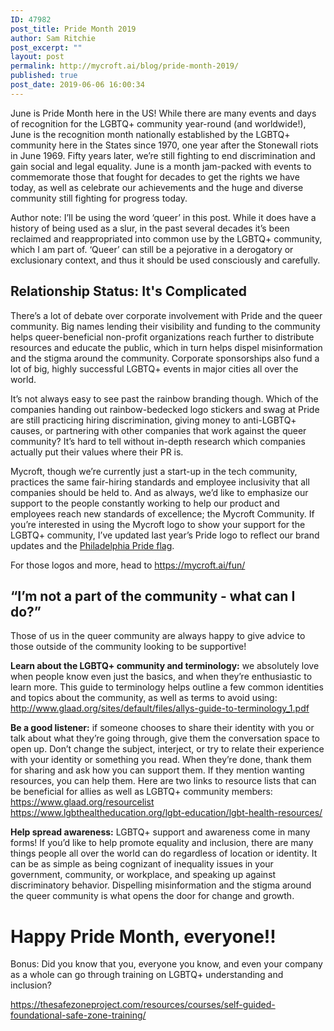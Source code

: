 ```yaml
---
ID: 47982
post_title: Pride Month 2019
author: Sam Ritchie
post_excerpt: ""
layout: post
permalink: http://mycroft.ai/blog/pride-month-2019/
published: true
post_date: 2019-06-06 16:00:34
---
```

June is Pride Month here in the US! While there are many events and days of recognition for the LGBTQ+ community year-round (and worldwide!), June is the recognition month nationally established by the LGBTQ+ community here in the States since 1970, one year after the Stonewall riots in June 1969. Fifty years later, we’re still fighting to end discrimination and gain social and legal equality. June is a month jam-packed with events to commemorate those that fought for decades to get the rights we have today, as well as celebrate our achievements and the huge and diverse community still fighting for progress today.

Author note: I’ll be using the word ‘queer’ in this post. While it does have a history of being used as a slur, in the past several decades it’s been reclaimed and reappropriated into common use by the LGBTQ+ community, which I am part of. ‘Queer’ can still be a pejorative in a derogatory or exclusionary context, and thus it should be used consciously and carefully.
<h2>Relationship Status: It's Complicated</h2>
There’s a lot of debate over corporate involvement with Pride and the queer community. Big names lending their visibility and funding to the community helps queer-beneficial non-profit organizations reach further to distribute resources and educate the public, which in turn helps dispel misinformation and the stigma around the community. Corporate sponsorships also fund a lot of big, highly successful LGBTQ+ events in major cities all over the world.

It’s not always easy to see past the rainbow branding though. Which of the companies handing out rainbow-bedecked logo stickers and swag at Pride are still practicing hiring discrimination, giving money to anti-LGBTQ+ causes, or partnering with other companies that work against the queer community? It’s hard to tell without in-depth research which companies actually put their values where their PR is.

Mycroft, though we’re currently just a start-up in the tech community, practices the same fair-hiring standards and employee inclusivity that all companies should be held to. And as always, we’d like to emphasize our support to the people constantly working to help our product and employees reach new standards of excellence; the Mycroft Community. If you’re interested in using the Mycroft logo to show your support for the LGBTQ+ community, I’ve updated last year’s Pride logo to reflect our brand updates and the <a href="https://en.wikipedia.org/wiki/Rainbow_flag_(LGBT_movement)#Variations">Philadelphia Pride flag</a>.

For those logos and more, head to https://mycroft.ai/fun/
<h2>“I’m not a part of the community - what can I do?”</h2>
Those of us in the queer community are always happy to give advice to those outside of the community looking to be supportive!

<strong>Learn about the LGBTQ+ community and terminology:</strong> we absolutely love when people know even just the basics, and when they’re enthusiastic to learn more. This guide to terminology helps outline a few common identities and topics about the community, as well as terms to avoid using: <a href="http://www.glaad.org/sites/default/files/allys-guide-to-terminology_1.pdf">http://www.glaad.org/sites/default/files/allys-guide-to-terminology_1.pdf</a>

<strong>Be a good listener:</strong> if someone chooses to share their identity with you or talk about what they’re going through, give them the conversation space to open up. Don’t change the subject, interject, or try to relate their experience with your identity or something you read. When they’re done, thank them for sharing and ask how you can support them. If they mention wanting resources, you can help them. Here are two links to resource lists that can be beneficial for allies as well as LGBTQ+ community members:
<a href="https://www.glaad.org/resourcelist">https://www.glaad.org/resourcelist</a>
<a href="https://www.lgbthealtheducation.org/lgbt-education/lgbt-health-resources/">https://www.lgbthealtheducation.org/lgbt-education/lgbt-health-resources/</a>

<strong>Help spread awareness:</strong> LGBTQ+ support and awareness come in many forms! If you’d like to help promote equality and inclusion, there are many things people all over the world can do regardless of location or identity. It can be as simple as being cognizant of inequality issues in your government, community, or workplace, and speaking up against discriminatory behavior. Dispelling misinformation and the stigma around the queer community is what opens the door for change and growth.
<h1>Happy Pride Month, everyone!!</h1>
Bonus: Did you know that you, everyone you know, and even your company as a whole can go through training on LGBTQ+ understanding and inclusion?

<a href="https://thesafezoneproject.com/resources/courses/self-guided-foundational-safe-zone-training/">https://thesafezoneproject.com/resources/courses/self-guided-foundational-safe-zone-training/</a>